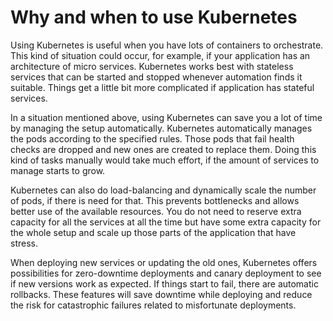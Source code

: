 # Why and when to use Kubernetes

Using Kubernetes is useful when you have lots of containers to orchestrate. This kind of situation could occur, for example, if your application has an architecture of micro services. Kubernetes works best with stateless services that can be started and stopped whenever automation finds it suitable. Things get a little bit more complicated if application has stateful services.

In a situation mentioned above, using Kubernetes can save you a lot of time by managing the setup automatically. Kubernetes automatically manages the pods according to the specified rules. Those pods that fail health checks are dropped and new ones are created to replace them. Doing this kind of tasks manually would take much effort, if the amount of services to manage starts to grow.

Kubernetes can also do load-balancing and dynamically scale the number of pods, if there is need for that. This prevents bottlenecks and allows better use of the available resources. You do not need to reserve extra capacity for all the services at all the time but have some extra capacity for the whole setup and scale up those parts of the application that have stress.

When deploying new services or updating the old ones, Kubernetes offers possibilities for zero-downtime deployments and canary deployment to see if new versions work as expected. If things start to fail, there are automatic rollbacks. These features will save downtime while deploying and reduce the risk for catastrophic failures related to misfortunate deployments.
